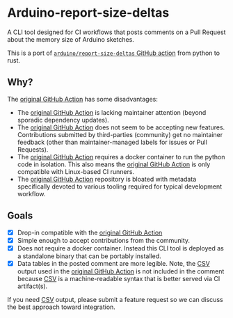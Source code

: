 # Arduino-report-size-deltas

A CLI tool designed for CI workflows that posts comments on a Pull Request about the memory size of Arduino sketches.

This is a port of [`arduino/report-size-deltas` GitHub action][original GitHub Action] from python to rust.

[original GitHub Action]: https://github.com/arduino/report-size-deltas

## Why?

The [original GitHub Action] has some disadvantages:

- The [original GitHub Action] is lacking maintainer attention (beyond sporadic dependency updates).
- The [original GitHub Action] does not seem to be accepting new features. Contributions submitted by third-parties (community) get no maintainer feedback (other than maintainer-managed labels for issues or Pull Requests).
- The [original GitHub Action] requires a docker container to run the python code in isolation. This also means the [original GitHub Action] is only compatible with Linux-based CI runners.
- The [original GitHub Action] repository is bloated with metadata specifically devoted to various tooling required for typical development workflow.

## Goals

- [x] Drop-in compatible with the [original GitHub Action]
- [x] Simple enough to accept contributions from the community.
- [x] Does not require a docker container. Instead this CLI tool is deployed as a standalone binary that can be portably installed.
- [x] Data tables in the posted comment are more legible. Note, the [CSV] output used in the [original GitHub Action] is not included in the comment because [CSV] is a machine-readable syntax that is better served via CI artifact(s).

If you need [CSV] output, please submit a feature request so we can discuss the best approach toward integration.

[CSV]: https://en.wikipedia.org/wiki/Comma-separated_values
